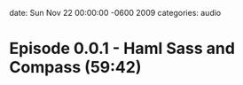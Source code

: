 date: Sun Nov 22 00:00:00 -0600 2009
categories: audio

#  Episode 0.0.1 - Haml Sass and Compass (59:42)

<script src="http://www.buzzsprout.com/105/1805-episode-0-0-1-haml-sass-and-compass.js?player=small" type="text/javascript" charset="utf-8"></script>
